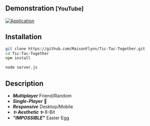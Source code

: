 ## Demonstration <small>[YouTube]</small>

[![Application](https://img.youtube.com/vi/NptFc4zvgEE/maxresdefault.jpg)](https://www.youtube.com/watch?v=NptFc4zvgEE)

## Installation

```bash
git clone https://github.com/MaisonFlynn/Tic-Tac-Together.git
cd Tic-Tac-Together
npm install
```

```bash
node server.js
```

## Description

- ***Multiplayer*** Friend/Random
- ***Single-Player*** 🤖
- ***Responsive*** Desktop/Mobile
- ***✨ Aesthetic ✨*** 8-Bit 
- ***"IMPOSSIBLE"*** Easter Egg